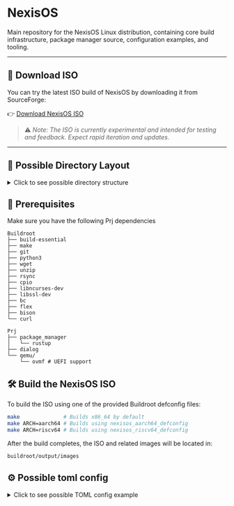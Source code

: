 # NexisOS
Main repository for the NexisOS Linux distribution, containing core build infrastructure, package manager source, configuration examples, and tooling.

---

## 🔽 Download ISO

You can try the latest ISO build of NexisOS by downloading it from SourceForge:

👉 [Download NexisOS ISO](https://sourceforge.net/projects/nexisos/files/latest/download)

> ⚠️ *Note: The ISO is currently experimental and intended for testing and feedback. Expect rapid iteration and updates.*

---

## 📁 Possible Directory Layout

<details>
<summary>Click to see possible directory structure</summary>

```text
NexisOS/
├── depends/                           # All custom code, tools, and scripts
│   ├── configs/                       # Defconfig used to build NexisOS minimal installer Iso
│   │   ├── nexisos_x86_64_defconfig
│   │   ├── nexisos_aarch64_defconfig
│   │   └── nexisos_riscv64_defconfig
│   ├── package_manager/               # NexisOS package manager (written in Rust)
│   │   ├── Cargo.toml
│   │   └── src/
│   │       ├── cli.rs
│   │       ├── config.rs
│   │       ├── main.rs
│   │       ├── manifest.rs
│   │       ├── packages.rs
│   │       ├── rollback.rs  
│   │       ├── store.rs
│   │       ├── types.rs
│   │       └── util.rs
│   └── scripts/                       # Installer and post-install scripts
│       ├── install.sh
│       └── post-install.sh
│
├── Makefile                           # Entry point to build NexisOS minimal installer Iso
├── README.md
├── LICENSE
├── VERSION
├── CHANGELOG.md
├── CONTRIBUTING.md
└── SECURITY.md
```

</details>

## 🔧 Prerequisites
Make sure you have the following Prj dependencies
```text
Buildroot
├── build-essential
├── make
├── git
├── python3
├── wget
├── unzip
├── rsync
├── cpio
├── libncurses-dev
├── libssl-dev
├── bc
├── flex
├── bison
└── curl

Prj
├── package_manager
│   └── rustup
├── dialog
└── qemu/
    └── ovmf # UEFI support
```


## 🛠️ Build the NexisOS ISO
To build the ISO using one of the provided Buildroot defconfig files:
```sh
make              # Builds x86_64 by default
make ARCH=aarch64 # Builds using nexisos_aarch64_defconfig
make ARCH=riscv64 # Builds using nexisos_riscv64_defconfig
```

After the build completes, the ISO and related images will be located in:
```sh
buildroot/output/images
```

## ⚙️ Possible toml config

<details>
<summary>Click to see possible TOML config example</summary>

```toml
[system]
hostname = "myhost"
timezone = "UTC"
version = "0.1.0"               # System release version
kernel = "linux-6.9.2"          # Kernel version or build target (from package repo or tarball)
kernel_source = "https://cdn.kernel.org/pub/linux/kernel/v6.x/linux-6.9.2.tar.xz"
kernel_config = "configs/kernel-default.config"  # Optional path to a custom .config

[users.root]
password_hash = "..."  # SHA512 crypt

[includes]
paths = [
  "packages/hardware.toml",
  "packages/editors.toml",
  "packages/devtools.toml"
]

[[packages]]
name = "vim"
version = "9.0"
prebuilt = "https://cdn.mydistro.org/vim-9.0-x86_64.tar.gz"
context_file = "contexts/vim.cil"

[[packages]]
name = "libpng"
version = "1.6.40"
source = "https://download.sourceforge.net/libpng/libpng-1.6.40.tar.gz"
hash = "sha256:abc123..."
build_system = "configure"
build_flags = ["--enable-static"]
dependencies = ["zlib"]
# build_profile removed; inferred automatically

[config_files.suricata]
path = "/etc/suricata/suricata.yaml"
source = "templates/suricata.yaml.tpl"
owner = "root"
group = "root"
mode = "0640"
variables = { rule_path = "/var/lib/suricata/rules", detect_threads = 4 }

[config_files.ansible]
path = "/etc/ansible/ansible.cfg"
source = "templates/ansible.cfg.tpl"
owner = "root"
group = "root"
mode = "0644"
variables = { inventory = "/etc/ansible/hosts" }

[config_files.clamav]
path = "/etc/clamav/clamd.conf"
source = "templates/clamd.conf.tpl"
owner = "clamav"
group = "clamav"
mode = "0640"
variables = { database_dir = "/var/lib/clamav" }

[dinit_services.network]
name = "network"
type = "scripted"
command = "/etc/dinit.d/network.sh"
depends = []
start_timeout = 20

[dinit_services.sshd]
name = "sshd"
type = "process"
command = "/usr/sbin/sshd"
depends = ["network"]
working_directory = "/"
log_file = "/var/log/sshd.log"
restart = "true"
```

</details>
